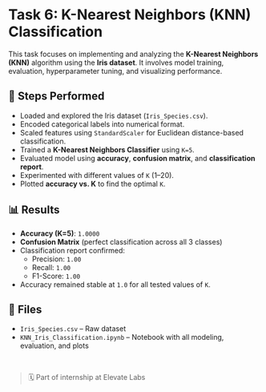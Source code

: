 # Task 6: K-Nearest Neighbors (KNN) Classification

This task focuses on implementing and analyzing the **K-Nearest Neighbors (KNN)** algorithm using the **Iris dataset**. It involves model training, evaluation, hyperparameter tuning, and visualizing performance.

## 🧠 Steps Performed
- Loaded and explored the Iris dataset (`Iris_Species.csv`).
- Encoded categorical labels into numerical format.
- Scaled features using `StandardScaler` for Euclidean distance-based classification.
- Trained a **K-Nearest Neighbors Classifier** using `K=5`.
- Evaluated model using **accuracy**, **confusion matrix**, and **classification report**.
- Experimented with different values of `K` (1–20).
- Plotted **accuracy vs. K** to find the optimal `K`.

## 📊 Results
- **Accuracy (K=5)**: `1.0000`
- **Confusion Matrix** (perfect classification across all 3 classes)
- Classification report confirmed:
  - Precision: `1.00`
  - Recall: `1.00`
  - F1-Score: `1.00`
- Accuracy remained stable at `1.0` for all tested values of `K`.

## 📁 Files
- `Iris_Species.csv` – Raw dataset  
- `KNN_Iris_Classification.ipynb` – Notebook with all modeling, evaluation, and plots

<br>

> 🗓️ Part of internship at Elevate Labs
